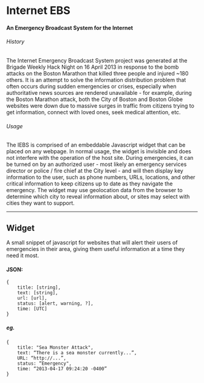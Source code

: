 Internet EBS
============

#### An Emergency Broadcast System for the Internet

###### History

The Internet Emergency Broadcast System project was generated at the Brigade Weekly Hack Night on 16 April 2013 in response to the bomb attacks on the Boston Marathon that killed three people and injured ~180 others. It is an attempt to solve the information distribution problem that often occurs during sudden emergencies or crises, especially when authoritative news sources are rendered unavailable - for example, during the Boston Marathon attack, both the City of Boston and Boston Globe websites were down due to massive surges in traffic from citizens trying to get information, connect with loved ones, seek medical attention, etc.

###### Usage

The IEBS is comprised of an embeddable Javascript widget that can be placed on any webpage. In normal usage, the widget is invisible and does not interfere with the operation of the host site. During emergencies, it can be turned on by an authorized user - most likely an emergency services director or police / fire chief at the City level - and will then display key information to the user, such as phone numbers, URLs, locations, and other critical information to keep citizens up to date as they navigate the emergency. The widget may use geolocation data from the browser to determine which city to reveal information about, or sites may select with cities they want to support.

----

## Widget

A small snippet of javascript for websites that will alert their users of emergencies in their area, giving them useful information at a time they need it most.

#### JSON:

````
{
	title: [string],
	text: [string],
	url: [url],
	status: [alert, warning, ?],
	time: [UTC]
}
````

##### eg.

````
{
	title: "Sea Monster Attack",
	text: “There is a sea monster currently...”,
	URL: “http://...”,
	status: “Emergency",
	time: “2013-04-17 09:24:20 -0400”
}
````
